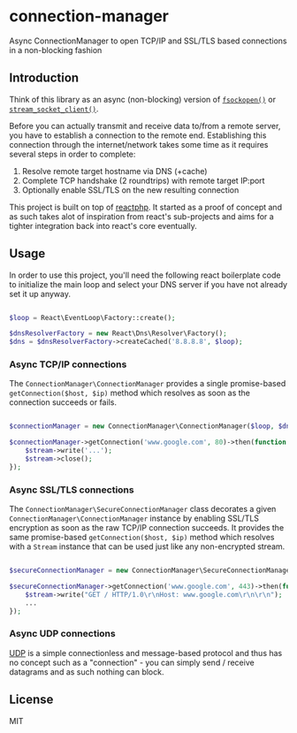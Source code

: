connection-manager
==================

Async ConnectionManager to open TCP/IP and SSL/TLS based connections in a non-blocking fashion

## Introduction

Think of this library as an async (non-blocking) version of [`fsockopen()`](http://php.net/manual/en/function.fsockopen.php)
or [`stream_socket_client()`](http://php.net/manual/en/function.stream-socket-client.php).

Before you can actually transmit and receive data to/from a remote server, you have to establish a connection
to the remote end. Establishing this connection through the internet/network takes some time as it requires
several steps in order to complete:

1. Resolve remote target hostname via DNS (+cache)
2. Complete TCP handshake (2 roundtrips) with remote target IP:port
3. Optionally enable SSL/TLS on the new resulting connection

This project is built on top of [reactphp](https://github.com/reactphp/react). It started as a proof of concept and
as such takes alot of inspiration from react's sub-projects and aims for a tighter integration back into react's
core eventually.

## Usage

In order to use this project, you'll need the following react boilerplate code to initialize the main loop and select
your DNS server if you have not already set it up anyway.

```php

$loop = React\EventLoop\Factory::create();

$dnsResolverFactory = new React\Dns\Resolver\Factory();
$dns = $dnsResolverFactory->createCached('8.8.8.8', $loop);
```

### Async TCP/IP connections

The `ConnectionManager\ConnectionManager` provides a single promise-based `getConnection($host, $ip)` method
which resolves as soon as the connection succeeds or fails.

```php

$connectionManager = new ConnectionManager\ConnectionManager($loop, $dns);

$connectionManager->getConnection('www.google.com', 80)->then(function (React\Stream\Stream $stream) {
    $stream->write('...');
    $stream->close();
});
```

### Async SSL/TLS connections

The `ConnectionManager\SecureConnectionManager` class decorates a given `ConnectionManager\ConnectionManager` instance
by enabling SSL/TLS encryption as soon as the raw TCP/IP connection succeeds. It provides the same
promise-based `getConnection($host, $ip)` method which resolves with a `Stream` instance that can be used just like
any non-encrypted stream.

```php

$secureConnectionManager = new ConnectionManager\SecureConnectionManager($connectionManager, $loop);

$secureConnectionManager->getConnection('www.google.com', 443)->then(function (React\Stream\Stream $stream) {
    $stream->write("GET / HTTP/1.0\r\nHost: www.google.com\r\n\r\n");
    ...
});
```

### Async UDP connections

[UDP](http://en.wikipedia.org/wiki/User_Datagram_Protocol) is a simple connectionless and message-based protocol and thus has no concept such as a "connection" -
you can simply send / receive datagrams and as such nothing can block.

## License

MIT
